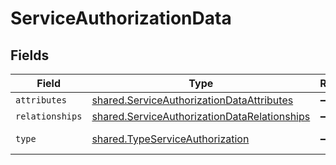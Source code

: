 # ServiceAuthorizationData


## Fields

| Field                                                                                                        | Type                                                                                                         | Required                                                                                                     | Description                                                                                                  |
| ------------------------------------------------------------------------------------------------------------ | ------------------------------------------------------------------------------------------------------------ | ------------------------------------------------------------------------------------------------------------ | ------------------------------------------------------------------------------------------------------------ |
| `attributes`                                                                                                 | [shared.ServiceAuthorizationDataAttributes](../../models/shared/serviceauthorizationdataattributes.md)       | :heavy_minus_sign:                                                                                           | N/A                                                                                                          |
| `relationships`                                                                                              | [shared.ServiceAuthorizationDataRelationships](../../models/shared/serviceauthorizationdatarelationships.md) | :heavy_minus_sign:                                                                                           | N/A                                                                                                          |
| `type`                                                                                                       | [shared.TypeServiceAuthorization](../../models/shared/typeserviceauthorization.md)                           | :heavy_minus_sign:                                                                                           | Resource type                                                                                                |